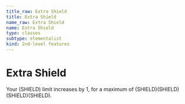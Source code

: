 ```yaml
---
title_raw: Extra Shield
title: Extra Shield
name_raw: Extra Shield
name: Extra Shield
type: classes
subtype: elementalist
kind: 2nd-level features
---
```


# Extra Shield

Your (SHIELD) limit increases by 1, for a maximum of (SHIELD)(SHIELD)(SHIELD)(SHIELD).
